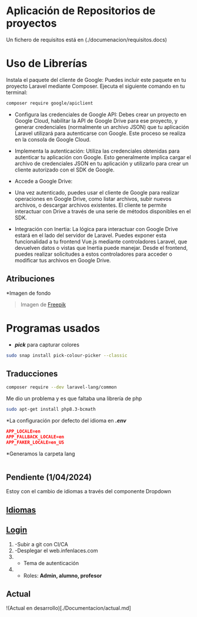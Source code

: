 # Aplicación de Repositorios de proyectos

Un fichero de requisitos está en (./documenacion/requisitos.docs)

# Uso de Librerías
Instala el paquete del cliente de Google: 
Puedes incluir este paquete en tu proyecto Laravel mediante Composer. 
Ejecuta el siguiente comando en tu terminal:

``` bash
composer require google/apiclient
```

* Configura las credenciales de Google API:
Debes crear un proyecto en Google Cloud, habilitar la API de Google Drive para ese proyecto, y generar credenciales (normalmente un archivo JSON) que tu aplicación Laravel utilizará para autenticarse con Google. Este proceso se realiza en la consola de Google Cloud.

* Implementa la autenticación:
 Utiliza las credenciales obtenidas para autenticar tu aplicación con Google. Esto generalmente implica cargar el archivo de credenciales JSON en tu aplicación y utilizarlo para crear un cliente autorizado con el SDK de Google.

* Accede a Google Drive:
* Una vez autenticado, puedes usar el cliente de Google para realizar operaciones en Google Drive, como listar archivos, subir nuevos archivos, o descargar archivos existentes. El cliente te permite interactuar con Drive a través de una serie de métodos disponibles en el SDK.

* Integración con Inertia:
 La lógica para interactuar con Google Drive estará en el lado del servidor de Laravel. Puedes exponer esta funcionalidad a tu frontend Vue.js mediante controladores Laravel, que devuelven datos o vistas que Inertia puede manejar. Desde el frontend, puedes realizar solicitudes a estos controladores para acceder o modificar tus archivos en Google Drive.


## Atribuciones
*Imagen de fondo
>Imagen de <a href="https://www.freepik.es/foto-gratis/papeles-comerciales-naturaleza-muerta-varias-piezas-mecanismo_24749607.htm#query=gestion%20proyectos&position=1&from_view=keyword&track=ais&uuid=7979d323-213f-4ebc-acdd-9a17cab7c51c">Freepik</a>


# Programas usados
* ***pick*** para capturar colores
```bash
sudo snap install pick-colour-picker --classic
```


## Traducciones
```bash
composer require --dev laravel-lang/common
```
Me dio un problema y es que faltaba una librería de php
```bash
sudo apt-get install php8.3-bcmath 
```



*La configuración por defecto del idioma en ***.env*** 
```json
APP_LOCALE=en
APP_FALLBACK_LOCALE=en
APP_FAKER_LOCALE=en_US
```
*Generamos la carpeta lang
```php

```



## Pendiente (1/04/2024)
Estoy con el cambio de idiomas a través del componente Dropdown
## [Idiomas](./Documentacion/idiomas.md)    

## [Login]()

1. -Subir a git con CI/CA
1. -Desplegar el web.infenlaces.com
1. - Tema de autenticación 
1. - Roles: **Admin, alumno, profesor**


## Actual
!(Actual en desarrollo)[./Documentacion/actual.md]
